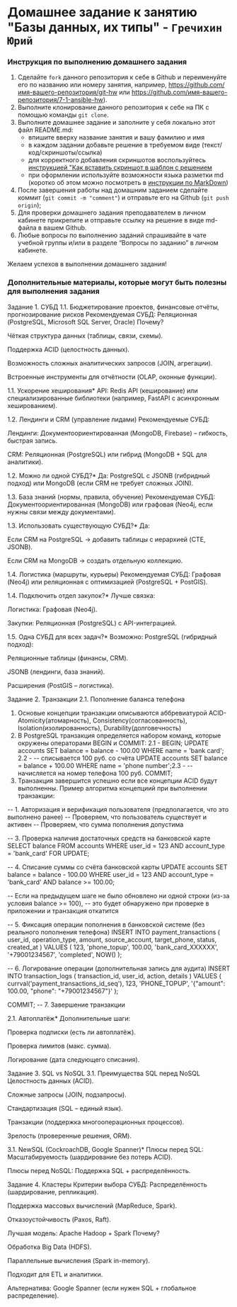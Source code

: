 # Домашнее задание к занятию "Базы данных, их типы" - `Гречихин Юрий`


### Инструкция по выполнению домашнего задания

   1. Сделайте `fork` данного репозитория к себе в Github и переименуйте его по названию или номеру занятия, например, https://github.com/имя-вашего-репозитория/git-hw или  https://github.com/имя-вашего-репозитория/7-1-ansible-hw).
   2. Выполните клонирование данного репозитория к себе на ПК с помощью команды `git clone`.
   3. Выполните домашнее задание и заполните у себя локально этот файл README.md:
      - впишите вверху название занятия и вашу фамилию и имя
      - в каждом задании добавьте решение в требуемом виде (текст/код/скриншоты/ссылка)
      - для корректного добавления скриншотов воспользуйтесь [инструкцией "Как вставить скриншот в шаблон с решением](https://github.com/netology-code/sys-pattern-homework/blob/main/screen-instruction.md)
      - при оформлении используйте возможности языка разметки md (коротко об этом можно посмотреть в [инструкции  по MarkDown](https://github.com/netology-code/sys-pattern-homework/blob/main/md-instruction.md))
   4. После завершения работы над домашним заданием сделайте коммит (`git commit -m "comment"`) и отправьте его на Github (`git push origin`);
   5. Для проверки домашнего задания преподавателем в личном кабинете прикрепите и отправьте ссылку на решение в виде md-файла в вашем Github.
   6. Любые вопросы по выполнению заданий спрашивайте в чате учебной группы и/или в разделе “Вопросы по заданию” в личном кабинете.
   
Желаем успехов в выполнении домашнего задания!
   
### Дополнительные материалы, которые могут быть полезны для выполнения задания

Задание 1. СУБД
1.1. Бюджетирование проектов, финансовые отчёты, прогнозирование рисков
Рекомендуемая СУБД: Реляционная (PostgreSQL, Microsoft SQL Server, Oracle)
Почему?

Чёткая структура данных (таблицы, связи, схемы).

Поддержка ACID (целостность данных).

Возможность сложных аналитических запросов (JOIN, агрегации).

Встроенные инструменты для отчётности (OLAP, оконные функции).

1.1. Ускорение хеширования*
API: Redis API (кеширование) или специализированные библиотеки (например, FastAPI с асинхронным хешированием).

1.2. Лендинги и CRM (управление лидами)
Рекомендуемые СУБД:

Лендинги: Документоориентированная (MongoDB, Firebase) – гибкость, быстрая запись.

CRM: Реляционная (PostgreSQL) или гибрид (MongoDB + SQL для аналитики).

1.2. Можно ли одной СУБД?*
Да: PostgreSQL с JSONB (гибридный подход) или MongoDB (если CRM не требует сложных JOIN).

1.3. База знаний (нормы, правила, обучение)
Рекомендуемая СУБД: Документоориентированная (MongoDB) или графовая (Neo4j, если нужны связи между документами).

1.3. Использовать существующую СУБД?*
Да:

Если CRM на PostgreSQL → добавить таблицы с иерархией (CTE, JSONB).

Если CRM на MongoDB → создать отдельную коллекцию.

1.4. Логистика (маршруты, курьеры)
Рекомендуемая СУБД: Графовая (Neo4j) или реляционная с оптимизацией (PostgreSQL + PostGIS).

1.4. Подключить отдел закупок?*
Лучше связка:

Логистика: Графовая (Neo4j).

Закупки: Реляционная (PostgreSQL) с API-интеграцией.

1.5. Одна СУБД для всех задач?*
Возможно: PostgreSQL (гибридный подход):

Реляционные таблицы (финансы, CRM).

JSONB (лендинги, база знаний).

Расширения (PostGIS – логистика).

Задание 2. Транзакции
2.1. Пополнение баланса телефона
1. Основые концепции транзакции описываются аббревиатурой ACID-Atomicity(атомарность), Consistency(согласованность), Isolation(изолированность), Durability(долговечность) 
2. В PostgreSQL транзакция определяется набором команд, которые окружены операторами BEGIN и COMMIT:
2.1 - BEGIN; UPDATE accounts SET balance = balance - 100.00 WHERE name = 'bank card'; 2.2 - -- списывается 100 руб. со счёта UPDATE accounts SET balance = balance + 100.00 WHERE name = 'phone number';2.3 - -- начисляется на номер телефона 100 руб. COMMIT;
3. Транзакция завершится успешно если все концепции ACID будут выполненны.
Пример алгоритма концепциий при выполнении транзакции:

-- 1. Авторизация и верификация пользователя (предполагается, что это выполнено ранее)
-- Проверяем, что пользователь существует и активен
-- Проверяем, что сумма пополнения допустима

-- 3. Проверка наличия достаточных средств на банковской карте
SELECT balance FROM accounts WHERE user_id = 123 AND account_type = 'bank_card' FOR UPDATE;

-- 4. Списание суммы со счёта банковской карты
UPDATE accounts 
SET balance = balance - 100.00 
WHERE user_id = 123 AND account_type = 'bank_card' AND balance >= 100.00;

-- Если на предыдущем шаге не было обновлено ни одной строки (из-за условия balance >= 100),
-- это будет обнаружено при проверке в приложении и транзакция откатится

-- 5. Фиксация операции пополнения в банковской системе (без реального пополнения телефона)
INSERT INTO payment_transactions (
    user_id, 
    operation_type, 
    amount, 
    source_account, 
    target_phone, 
    status, 
    created_at
) VALUES (
    123,
    'phone_topup',
    100.00,
    'bank_card_XXXXXX',
    '+79001234567',
    'completed',
    NOW()
);

-- 6. Логирование операции (дополнительная запись для аудита)
INSERT INTO transaction_logs (
    transaction_id, 
    user_id, 
    action, 
    details
) VALUES (
    currval('payment_transactions_id_seq'),
    123,
    'PHONE_TOPUP',
    '{"amount": 100.00, "phone": "+79001234567"}'
);

COMMIT; -- 7. Завершение транзакции


2.1. Автоплатёж*
Дополнительные шаги:

Проверка подписки (есть ли автоплатёж).

Проверка лимитов (макс. сумма).

Логирование (дата следующего списания).

Задание 3. SQL vs NoSQL
3.1. Преимущества SQL перед NoSQL
Целостность данных (ACID).

Сложные запросы (JOIN, подзапросы).

Стандартизация (SQL – единый язык).

Транзакции (поддержка многооперационных процессов).

Зрелость (проверенные решения, ORM).

3.1. NewSQL (CockroachDB, Google Spanner)*
Плюсы перед SQL: Масштабируемость (шардирование без потерь ACID).

Плюсы перед NoSQL: Поддержка SQL + распределённость.

Задание 4. Кластеры
Критерии выбора СУБД:
Распределённость (шардирование, репликация).

Поддержка массовых вычислений (MapReduce, Spark).

Отказоустойчивость (Paxos, Raft).

Лучшая модель: Apache Hadoop + Spark
Почему?

Обработка Big Data (HDFS).

Параллельные вычисления (Spark in-memory).

Подходит для ETL и аналитики.

Альтернатива: Google Spanner (если нужен SQL + глобальное распределение).

